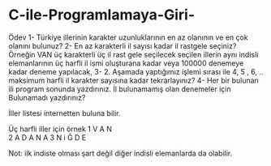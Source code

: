 # C-ile-Programlamaya-Giri-
Ödev
1-	Türkiye illerinin karakter uzunluklarının en az olanının ve en çok olanını bulunuz?
2-	En az karakterli il sayısı kadar il rastgele seçiniz? Örneğin VAN üç karakterli üç il rast gele seçilecek seçilen illerin aynı indisli elemanlarının üç harfli il ismi oluşturana kadar veya 100000 denemeye kadar deneme yapılacak,
3-	2. Aşamada yaptığımız işlemi sırası ile 4, 5 , 6, ..  maksimum harfli il karakter sayısına kadar tekrarlayınız?
4-	Her bir bulunan ili program sonunda yazdırınız. İl bulunamamış olan denemeler için Bulunamadı yazdırınız?

İller listesi internetten buluna bilir.
 
Üç harfli iller için örnek
1	V	A	N		
2	A	D	A	N	A
3	N	i	Ğ	D	E

Not: ilk indiste olması şart değil diğer indisli elemanlarda da olabilir.


